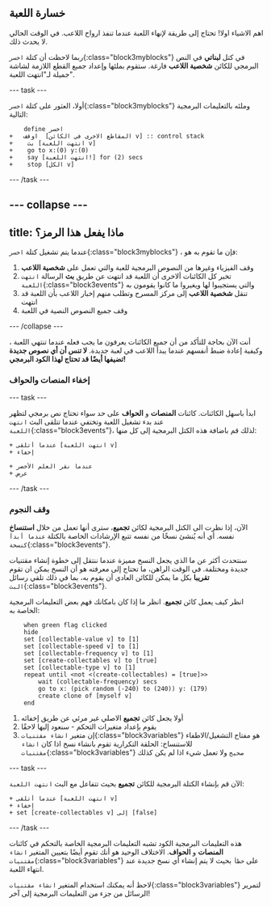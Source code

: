 ## خسارة اللعبة

اهم الاشياء اولا! تحتاج إلى طريقة لإنهاء اللعبة عندما تنفذ ارواح اللاعب. في الوقت الحالي لا يحدث ذلك.

ربما لاحظت أن كتلة `اخسر`{:class="block3myblocks"} في كتل **لبناتي** في النص البرمجي للكائن **شخصية اللاعب** فارغة. ستقوم بملئها وإعداد جميع القطع اللازمة لشاشة جميلة لـ"انتهت اللعبة".

--- task ---

أولا، العثور على كتلة `اخسر`{:class="block3myblocks"} وملئه بالتعليمات البرمجية التالية:

```blocks3
    define اخسر
+   اوقف  [المقاطع الاخرى في الكائن v] :: control stack
+    بث [انتهت اللعبة v]
+    go to x:(0) y:(0)
+    say [انتهت اللعبة!] for (2) secs
+    stop [الكل v]
```

--- /task ---

--- collapse ---
---
title: ماذا يفعل هذا الرمز؟
---

عندما يتم تشغيل كتلة `اخسر`{:class="block3myblocks"} ، فإن ما تقوم به هو:

1. وقف الفيزياء وغيرها من النصوص البرمجية للعبة والتي تعمل على **شخصية اللاعب**
2. تخبر كل الكائنات ألاخرى أن اللعبة قد انتهت عن طريق **بث** الرسالة `انتهت اللعبة`{:class="block3events"} والتي يستجيبوا لها ويغيروا ما كانوا يقومون به
3. تنقل **شخصية اللاعب** إلى مركز المسرح وتطلب منهم إخبار اللاعب بأن اللعبة قد انتهت
4. وقف جميع النصوص النصية في اللعبة

--- /collapse ---

أنت الآن بحاجة للتأكد من أن جميع الكائنات يعرفون ما يجب فعله عندما تنتهي اللعبة ، وكيفية إعادة ضبط أنفسهم عندما يبدأ اللاعب في لعبة جديدة. **لا تنس أن أي نصوص جديدة تضيفها أيضًا قد تحتاج لهذا الكود البرمجي!**

### إخفاء المنصات والحواف

--- task ---

ابدأ باسهل الكائنات. كائنات **المنصات** و **الحواف** على حد سواء تحتاج نص برمجي لتظهر عند بدء تشغيل اللعبة وتختفي عندما تتلقى البث `انتهت اللعبة`{:class="block3events"}، لذلك قم باضافة هذه الكتل البرمجية إلى كل منها:

```blocks3
+ عندما أتلقى [انتهت اللعبة v]
+ إخفاء
```

```blocks3
+ عندما نقر العلم الأخضر
+ عرض
```

--- /task ---

### وقف النجوم

الآن، إذا نظرت الى الكتل البرمجية لكائن **تجميع**، سترى أنها تعمل من خلال **استنساخ** نفسه. أي أنه يُنشئ نسخًا من نفسه تتبع الإرشادات الخاصة بالكتلة `عندما أبدأ كنسخة`{:class="block3events"}.

سنتحدث أكثر عن ما الذي يجعل النسخ مميزة عندما ننتقل إلى خطوة إنشاء مقتنيات جديدة ومختلفة. في الوقت الراهن، ما تحتاج إلى معرفته هو أن النسخ يمكن ان تقوم **تقريبا** بكل ما يمكن للكائن العادي أن يقوم به، بما في ذلك تلقي رسائل `البث`{:class="block3events"}.

انظر كيف يعمل كائن **تجميع**. انظر ما إذا كان بامكانك فهم بعض التعليمات البرمجية الخاصة به:

```blocks3
    when green flag clicked
    hide
    set [collectable-value v] to [1]
    set [collectable-speed v] to [1]
    set [collectable-frequency v] to [1]
    set [create-collectables v] to [true]
    set [collectable-type v] to [1]
    repeat until <not <(create-collectables) = [true]>>
        wait (collectable-frequency) secs
        go to x: (pick random (-240) to (240)) y: (179)
        create clone of [myself v]
    end
```

1. أولا يجعل كائن **تجميع** الاصلي غير مرئي عن طريق إخفائه
2. يقوم بإعداد متغيرات التحكم - سنعود إليها لاحقًا
3. إن متغير `انشاء مقتنيات`{:class="block3variables"} هو مفتاح التشغيل/الاطفاء للاستنساخ: الحلقة التكرارية تقوم بانشاء نسخ اذا كان `انشاء مقتنيات`{:class="block3variables"} `صحيح` ولا تعمل شيء اذا لم يكن كذلك

--- task ---

الآن قم بإنشاء الكتلة البرمجية للكائن **تجميع** بحيث تتفاعل مع البث `انتهت اللعبة`:

```blocks3
+ عندما أتلقى [انتهت اللعبة v]
+ إخفاء
+ set [create-collectables v] إلى [false]
```

--- /task ---

هذه التعليمات البرمجية الكود تشبه التعليمات البرمجية الخاصة بالتحكم في كائنات **المنصات** و **الحواف**. الاختلاف الوحيد هو أنك تقوم أيضًا بتعيين المتغير `انشاء مقتنيات`{:class="block3variables"} على `خطأ` بحيث لا يتم إنشاء أي نسخ جديدة عند انتهاء اللعبة.

لاحظ أنه يمكنك استخدام المتغير `انشاء مقتنيات`{:class="block3variables"} لتمرير الرسائل من جزء من التعليمات البرمجية إلى آخر!